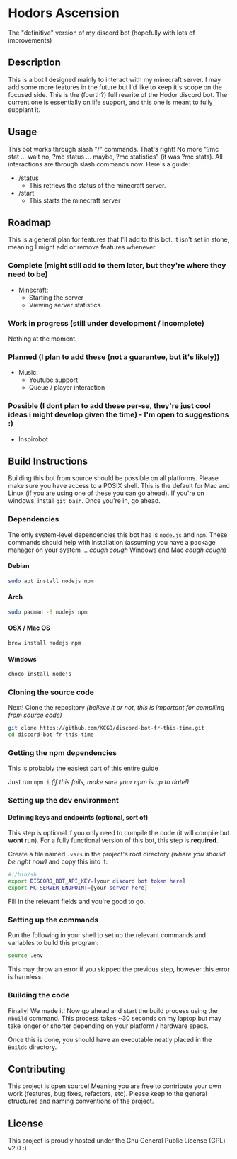 # Hodors Ascension
The "definitive" version of my discord bot (hopefully with lots of improvements)


## Description
This is a bot I designed mainly to interact with my minecraft server. I may add some more features in the future but I'd like to keep it's scope on the focused side. This is the (fourth?) full rewrite of the Hodor discord bot. The current one is essentially on life support, and this one is meant to fully supplant it.


## Usage
This bot works through slash "/" commands. That's right! No more "?mc stat ... wait no, ?mc status ... maybe, ?mc statistics" (it was ?mc stats). All interactions are through slash commands now. Here's a guide:

* /status
    * This retrievs the status of the minecraft server.
* /start
    * This starts the minecraft server


## Roadmap
This is a general plan for features that I'll add to this bot. It isn't set in stone, meaning I might add or remove features whenever.

### Complete (might still add to them later, but they're where they need to be)
* Minecraft:
     * Starting the server
    * Viewing server statistics

### Work in progress (still under development / incomplete)
Nothing at the moment.

### Planned (I plan to add these (not a guarantee, but it's likely))
* Music:
    * Youtube support
    * Queue / player interaction

### Possible (I dont plan to add these per-se, they're just cool ideas i might develop given the time) - I'm open to suggestions :)
* Inspirobot


## Build Instructions
Building this bot from source should be possible on all platforms. Please make sure you have access to a POSIX shell. This is the default for Mac and Linux (if you are using one of these you can go ahead). If you're on windows, install `git bash`. Once you're in, go ahead.

### Dependencies
The only system-level dependencies this bot has is `node.js` and `npm`. These commands should help with installation (assuming you have a package manager on your system ... *cough cough* Windows and Mac *cough cough*)

#### Debian
```bash
sudo apt install nodejs npm
```
#### Arch
```bash
sudo pacman -S nodejs npm
```
#### OSX / Mac OS
```bash
brew install nodejs npm
```
#### Windows
```cmd
choco install nodejs
```

### Cloning the source code
Next! Clone the repository *(believe it or not, this is important for compiling from source code)*

```bash
git clone https://github.com/KCGD/discord-bot-fr-this-time.git
cd discord-bot-fr-this-time
```

### Getting the npm dependencies
This is probably the easiest part of this entire guide

Just run `npm i` *(if this fails, make sure your npm is up to date!)*

### Setting up the dev environment
#### Defining keys and endpoints (optional, sort of)
This step is optional if you only need to compile the code (it will compile but **wont** run). For a fully functional version of this bot, this step is **required**.

Create a file named `.vars` in the project's root directory *(where you should be right now)* and copy this into it:
```bash
#!/bin/sh
export DISCORD_BOT_API_KEY=[your discord bot token here]
export MC_SERVER_ENDPOINT=[your server here]
```
Fill in the relevant fields and you're good to go.

### Setting up the commands
Run the following in your shell to set up the relevant commands and variables to build this program:
```bash
source .env
```
This may throw an error if you skipped the previous step, however this error is harmless.

### Building the code
Finally! We made it! Now go ahead and start the build process using the `nbuild` command. This process takes ~30 seconds on my laptop but may take longer or shorter depending on your platform / hardware specs.

Once this is done, you should have  an executable neatly placed in the `Builds` directory.

## Contributing
This project is open source! Meaning you are free to contribute your own work (features, bug fixes, refactors, etc). Please keep to the general structures and naming conventions of the project. 

## License
This project is proudly hosted under the Gnu General Public License (GPL) v2.0 :)